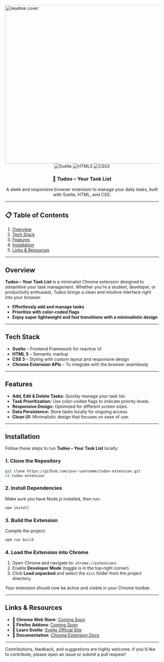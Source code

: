 <img width="1800" height="520" alt="readme cover" src="https://github.com/user-attachments/assets/b476dad7-ee52-435f-82c7-6dd7f6c641d3" />

<div align="center">
  <img src="https://img.shields.io/badge/-Svelte-black?style=for-the-badge&logo=svelte&logoColor=FF3E00&color=000000" alt="Svelte" />
  <img src="https://img.shields.io/badge/-HTML_5-black?style=for-the-badge&logo=html5&logoColor=white&color=E34F26" alt="HTML5" />
  <img src="https://img.shields.io/badge/-CSS_3-black?style=for-the-badge&logo=css3&logoColor=white&color=1572B6" alt="CSS3" />
</div>

<h3 align="center">📝 Tudoo – Your Task List</h3>

<div align="center">
  A sleek and responsive browser extension to manage your daily tasks, built with Svelte, HTML, and CSS.
</div>

---
## 📋 Table of Contents

1. [Overview](#overview)
2. [Tech Stack](#tech-stack)
3. [Features](#features)
4. [Installation](#installation)
5. [Links & Resources](#links--resources)


---

## Overview

**Tudoo – Your Task List** is a minimalist Chrome extension designed to streamline your task management. Whether you’re a student, developer, or productivity enthusiast, Tudoo brings a clean and intuitive interface right into your browser.

- **Effortlessly add and manage tasks**
- **Prioritize with color-coded flags**
- **Enjoy super lightweight and fast transitions with a minimalistic design**
---

## Tech Stack

- **Svelte** – Frontend Framework for reactive UI
- **HTML 5** – Semantic markup
- **CSS 3** – Styling with custom layout and responsive design
- **Chrome Extension APIs** – To integrate with the browser seamlessly

---

## Features

- **Add, Edit & Delete Tasks:** Quickly manage your task list.
- **Task Prioritization:** Use color-coded flags to indicate priority levels.
- **Responsive Design:** Optimized for different screen sizes.
- **Data Persistence:** Store tasks locally for ongoing access.
- **Clean UI:** Minimalistic design that focuses on ease of use.

---

## Installation

Follow these steps to run **Tudoo – Your Task List** locally:

### 1. Clone the Repository

```bash
git clone https://github.com/your-username/tudoo-extension.git
cd tudoo-extension
```

### 2. Install Dependencies

Make sure you have Node.js installed, then run:

```bash
npm install
```

### 3. Build the Extension

Compile the project:

```bash
npm run build
```

### 4. Load the Extension into Chrome

1. Open Chrome and navigate to: `chrome://extensions`
2. Enable **Developer Mode** (toggle is in the top-right corner).
3. Click **Load unpacked** and select the `dist` folder from the project directory.

Your extension should now be active and visible in your Chrome toolbar.

---

## Links & Resources

- 🔗 **Chrome Web Store**: [Coming Soon](https://chrome.google.com/webstore)
- 🔗 **Firefox Addons**: [Coming Soon](https://addons.mozilla.org/en-GB/firefox/)
- 📖 **Learn Svelte**: [Svelte Official Site](https://svelte.dev/)
- 📝 **Documentation**: [Chrome Extension Docs](https://developer.chrome.com/docs/extensions/)

---

Contributions, feedback, and suggestions are highly welcome. If you'd like to contribute, please open an issue or submit a pull request!
